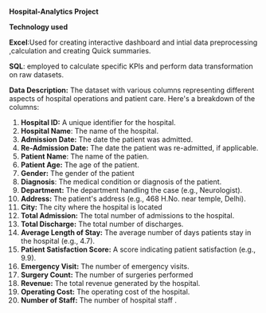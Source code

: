 **Hospital-Analytics Project**

**Technology used** 

**Excel**:Used for creating interactive dashboard and intial data preprocessing ,calculation and creating Quick summaries.

**SQL**: employed to calculate specific KPIs and perform data transformation on raw datasets.



**Data Description:** The dataset with various columns representing different aspects of hospital operations and patient care. Here's a breakdown of the columns:

1. **Hospital ID:** A unique identifier for the hospital.
2. **Hospital Name**: The name of the hospital.
3. **Admission Date:** The date the patient was admitted.
4. **Re-Admission Date:** The date the patient was re-admitted, if applicable.
5. **Patient Name**: The name of the patien.
6. **Patient Age:** The age of the patient.
7. **Gender:** The gender of the patient
8. **Diagnosis**: The medical condition or diagnosis of the patient.
9. **Department:** The department handling the case (e.g., Neurologist).
10. **Address:** The patient's address (e.g., 468 H.No. near temple, Delhi).
11. **City:** The city where the hospital is located 
12. **Total Admission:** The total number of admissions to the hospital.
13. **Total Discharge:** The total number of discharges.
14. **Average Length of Stay:** The average number of days patients stay in the hospital (e.g., 4.7).
15. **Patient Satisfaction Score:** A score indicating patient satisfaction (e.g., 9.9).
16. **Emergency Visit:** The number of emergency visits.
17. **Surgery Count:** The number of surgeries performed 
18. **Revenue:** The total revenue generated by the hospital.
19. **Operating Cost:** The operating cost of the hospital.
20. **Number of Staff:** The number of hospital staff .
